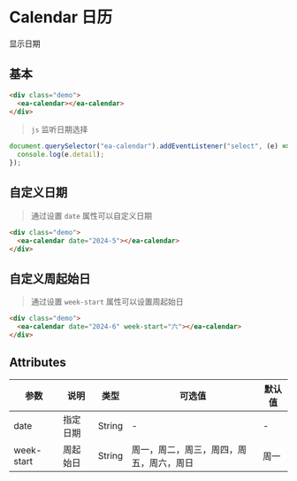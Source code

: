 <script setup>
import { onMounted } from 'vue'

onMounted(() => {
    // import('../index.js')
    import('../components/ea-calendar/index.js')
    import('./index.scss')

    document.querySelector('ea-calendar').addEventListener('select', (e) => {
        console.log(e.detail)
    })
})
</script>

# Calendar 日历

显示日期

## 基本

<div class="demo">
    <ea-calendar></ea-calendar>
</div>

```html
<div class="demo">
  <ea-calendar></ea-calendar>
</div>
```

> `js` 监听日期选择

```js
document.querySelector("ea-calendar").addEventListener("select", (e) => {
  console.log(e.detail);
});
```

## 自定义日期

> 通过设置 `date` 属性可以自定义日期

<div class="demo">
    <ea-calendar date="2024-5"></ea-calendar>
</div>

```html
<div class="demo">
  <ea-calendar date="2024-5"></ea-calendar>
</div>
```

## 自定义周起始日

> 通过设置 `week-start` 属性可以设置周起始日

<div class="demo">
    <ea-calendar date="2024-6" week-start="六"></ea-calendar>
</div>

```html
<div class="demo">
  <ea-calendar date="2024-6" week-start="六"></ea-calendar>
</div>
```

## Attributes

| 参数       | 说明     | 类型   | 可选值                                   | 默认值 |
| ---------- | -------- | ------ | ---------------------------------------- | ------ |
| date       | 指定日期 | String | -                                        | -      |
| week-start | 周起始日 | String | 周一，周二，周三，周四，周五，周六，周日 | 周一   |
